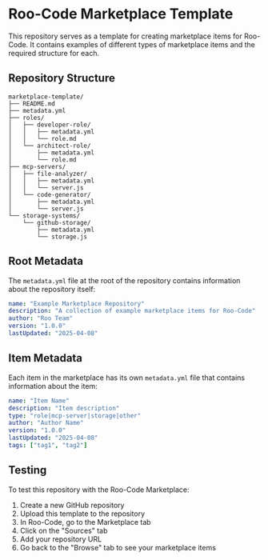 # Roo-Code Marketplace Template

This repository serves as a template for creating marketplace items for Roo-Code. It contains examples of different types of marketplace items and the required structure for each.

## Repository Structure

```
marketplace-template/
├── README.md
├── metadata.yml
├── roles/
│   ├── developer-role/
│   │   ├── metadata.yml
│   │   └── role.md
│   └── architect-role/
│       ├── metadata.yml
│       └── role.md
├── mcp-servers/
│   ├── file-analyzer/
│   │   ├── metadata.yml
│   │   └── server.js
│   └── code-generator/
│       ├── metadata.yml
│       └── server.js
└── storage-systems/
    └── github-storage/
        ├── metadata.yml
        └── storage.js
```

## Root Metadata

The `metadata.yml` file at the root of the repository contains information about the repository itself:

```yaml
name: "Example Marketplace Repository"
description: "A collection of example marketplace items for Roo-Code"
author: "Roo Team"
version: "1.0.0"
lastUpdated: "2025-04-08"
```

## Item Metadata

Each item in the marketplace has its own `metadata.yml` file that contains information about the item:

```yaml
name: "Item Name"
description: "Item description"
type: "role|mcp-server|storage|other"
author: "Author Name"
version: "1.0.0"
lastUpdated: "2025-04-08"
tags: ["tag1", "tag2"]
```

## Testing

To test this repository with the Roo-Code Marketplace:

1. Create a new GitHub repository
2. Upload this template to the repository
3. In Roo-Code, go to the Marketplace tab
4. Click on the "Sources" tab
5. Add your repository URL
6. Go back to the "Browse" tab to see your marketplace items